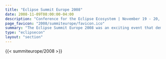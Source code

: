 ```yaml
---
title: "Eclipse Summit Europe 2008"
date: 2008-11-09T08:00:00-04:00
description: "Conference for the Eclipse Ecosystem | November 19 - 20, 2008 | Lugwigsburg, Germany"
page_favicon: "2008/summiteurope/favicon.ico"
summary: "The Eclipse Summit Europe 2008 was an exciting event that demonstrated the vitality of the Eclipse ecosystem!"
type: "eclipsecon"
layout: "section"
---
```


{{< summiteurope/2008 >}}
